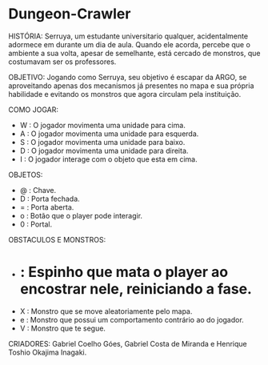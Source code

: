 # Dungeon-Crawler
HISTÓRIA: 
Serruya, um estudante universitario qualquer, acidentalmente adormece em durante um dia de aula. Quando ele acorda, percebe que o ambiente a sua volta, apesar de semelhante, está cercado de monstros, que costumavam ser os professores.

OBJETIVO:
Jogando como Serruya, seu objetivo é escapar da ARGO, se aproveitando apenas dos mecanismos já presentes no mapa e sua própria habilidade e evitando os monstros que agora circulam pela instituição.

COMO JOGAR:

- W : O jogador movimenta uma unidade para cima.
- A : O jogador movimenta uma unidade para esquerda.
- S : O jogador movimenta uma unidade para baixo.
- D : O jogador movimenta uma unidade para direita.
- I : O jogador interage com o objeto que esta em cima.

OBJETOS:
- @ : Chave.
- D : Porta fechada.
- = : Porta aberta.
- o : Botão que o player pode interagir.
- 0 : Portal.
  
OBSTACULOS E MONSTROS:
- # : Espinho que mata o player ao encostrar nele, reiniciando a fase.
- X : Monstro que se move aleatoriamente pelo mapa.
- e : Monstro que possui um comportamento contrário ao do jogador.
- V : Monstro que te segue.

CRIADORES: 
Gabriel Coelho Góes, Gabriel Costa de Miranda e Henrique Toshio Okajima Inagaki.
